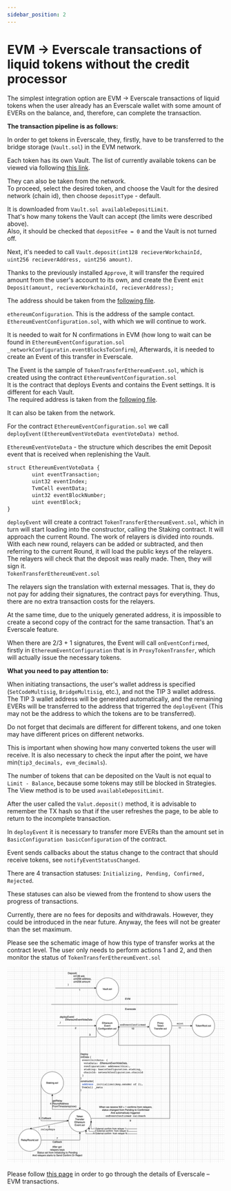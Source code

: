 ```yaml
---
sidebar_position: 2
---
```


# EVM → Everscale transactions of liquid tokens without the credit processor

The simplest integration option are EVM → Everscale transactions of liquid tokens when the user 
already has an Everscale wallet with some amount of EVERs on the balance, and, therefore, can 
complete the transaction.

**The transaction pipeline is as follows:**

In order to get tokens in Everscale, they, firstly, have to be transferred to the bridge storage (`Vault.sol`) 
in the EVM network.

Each token has its own Vault. The list of currently available tokens can be viewed via following [this link](https://raw.githubusercontent.com/broxus/bridge-assets/master/main.json).

They can also be taken from the network.    
To proceed, select the desired token, and choose the Vault for the desired network (chain id), then choose `depositType` - default.

It is downloaded from `Vault.sol availableDepositLimit`.    
That's how many tokens the Vault can accept (the limits were described above).  
Also, it should be checked that `depositFee = 0` and the Vault is not turned off.

Next, it's needed to call `Vault.deposit(int128 recieverWorkchainId, uint256 recieverAddress, uint256 amount)`.

Thanks to the previously installed `Approve`, it will transfer the required amount from the user's account to its own, and create the Event `emit Deposit(amount, recieverWorkchainId, recieverAddress);`

The address should be taken from the [following file](https://raw.githubusercontent.com/broxus/bridge-assets/master/main%20.json).

`ethereumConfiguration`. This is the address of the sample contact. `EthereumEventConfiguration.sol`, with which we will continue to work.

It is needed to wait for N confirmations in EVM (how long to wait can be found in `EthereumEventConfiguration.sol` `_networkConfiguratin.eventBlocksToConfirm`), Afterwards, it is needed to create an Event of this transfer in Everscale.

The Event is the sample of `TokenTransferEthereumEvent.sol`, which is created using the contract `EthereumEventConfiguration.sol`   
It is the contract that deploys Events and contains the Event settings. It is different for each Vault.     
The required address is taken from the [following file](https://raw.githubusercontent.com/broxus/bridge-assets/master/main.json).

It can also be taken from the network.

For the contract `EthereumEventConfiguration.sol` we call `deployEvent(EthereumEventVoteData eventVoteData) method`. 

`EthereumEventVoteData` - the structure which describes the emit Deposit event that is received when 
replenishing the Vault.

```
struct EthereumEventVoteData {
        uint eventTransaction; 
        uint32 eventIndex;  
        TvmCell eventData; 
        uint32 eventBlockNumber;
        uint eventBlock; 
}
```

`deployEvent` will create a contract `TokenTransferEthereumEvent.sol`, which in turn will start loading into the constructor, calling the Staking contract. It will approach the current Round. 
The work of relayers is divided into rounds. With each new round, relayers can be added or subtracted, and then referring to the current Round, it will load the public keys of the relayers.       
The relayers will check that the deposit was really made. Then, they will sign it.      
`TokenTransferEthereumEvent.sol`

The relayers sign the translation with external messages. That is, they do not pay for adding their signatures, the contract pays for everything. Thus, there are no extra transaction costs for the relayers.

At the same time, due to the uniquely generated address, it is impossible to create a second copy of the 
contract for the same transaction. That's an Everscale feature.

When there are 2/3 + 1 signatures, the Event will call `onEventConfirmed`, firstly in `EthereumEventConfiguration` that is in `ProxyTokenTransfer`, which will actually issue the necessary tokens.

**What you need to pay attention to:**

When initiating transactions, the user's wallet address is specified (`SetCodeMultisig`, `BridgeMultisig`, etc.), and not the TIP 3 wallet address. The TIP 3 wallet address will be generated automatically, and the remaining EVERs will be transferred to the address that trigerred the `deployEvent` (This may not be the address to which the tokens are to be transferred).

Do not forget that decimals are different for different tokens, and one token may have different prices on different networks. 

This is important when showing how many converted tokens the user will receive. It is also necessary to check the input after the point, we have min(`tip3_decimals, evm_decimals`).

The number of tokens that can be deposited on the Vault is not equal to `Limit - Balance`, because some tokens may still be blocked in Strategies. The View method is to be used `availableDepositLimit`.

After the user called the `Valut.deposit()` method, it is advisable to remember the TX hash so that if the user refreshes the page, to be able to return to the incomplete transaction.

In `deployEvent` it is necessary to transfer more EVERs than the amount set in `BasicConfiguration basicConfiguration` of the contract.

Event sends callbacks about the status change to the contract that should receive tokens, see `notifyEventStatusChanged`.

There are 4 transaction statuses: `Initializing, Pending, Confirmed, Rejected`.

These statuses can also be viewed from the frontend to show users the progress of transactions. 

Currently, there are no fees for deposits and withdrawals. However, they could be introduced in the near future. Anyway, the fees will not be greater than the set maximum.

Please see the schematic image of how this type of transfer works at the contract level. The user only needs to perform actions 1 and 2, and then monitor the status of `TokenTransferEthereumEvent.sol`

![](evm-everscale.png)

Please follow [this page](everscale-evm.md) in order to go through the details of Everscale –
EVM transactions.
